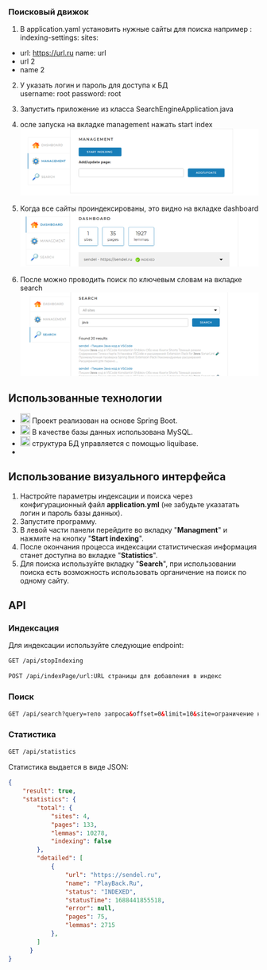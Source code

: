 ### Поисковый движок

1. В application.yaml установить нужные сайты для поиска
   например :
   indexing-settings:
   sites:

- url: https://url.ru
  name: url
- url 2
- name 2

2. У указать логин и пароль для доступа к БД    
   username: root
   password: root

3. Запустить приложение из класса SearchEngineApplication.java
4. осле запуска на вкладке management нажать start index
   ![img.png](img.png)
5. Когда все сайты проиндексированы, это видно на вкладке dashboard
   ![img_1.png](img_1.png)
6. После можно проводить поиск по ключевым словам на вкладке
   search
   ![img_2.png](img_2.png)

## Использованные технологии

- <img src="https://simpleicons.org/icons/springboot.svg" width="20" height="20"> Проект реализован на основе Spring Boot.
- <img src="https://simpleicons.org/icons/mysql.svg" width="20" height="20"> В качестве базы данных использована MySQL.
- <img src="https://simpleicons.org/icons/liquibase.svg" width="20" height="20"> структура БД управляется с помощью liquibase.
- 
## Использование визуального интерфейса

1. Настройте параметры индексации и поиска через конфигурационный файл **application.yml** (не забудьте указатать логин
   и пароль базы данных).
2. Запустите программу.
3. В левой части панели перейдите во вкладку "**Managment**" и нажмите на кнопку "**Start indexing**".
4. После окончания процесса индексации статистическая информация станет доступна во вкладке "**Statistics**".
5. Для поиска используйте вкладку "**Search**", при использовании поиска есть возможность использовать органичение на
   поиск по одному сайту.

## API

### Индексация

Для индексации используйте следующие endpoint:

```html
GET /api/stopIndexing
```

```html
POST /api/indexPage/url:URL страницы для добавления в индекс
```

### Поиск

```html
GET /api/search?query=тело запроса&offset=0&limit=10&site=ограничение на поиск внутри определенного сайта
```

### Статистика

```html
GET /api/statistics
```

Статистика выдается в виде JSON:

```JSON
{
    "result": true,
    "statistics": {
        "total": {
            "sites": 4,
            "pages": 133,
            "lemmas": 10278,
            "indexing": false
        },
        "detailed": [
            {
                "url": "https://sendel.ru",
                "name": "PlayBack.Ru",
                "status": "INDEXED",
                "statusTime": 1688441855518,
                "error": null,
                "pages": 75,
                "lemmas": 2715
            },
        ]
      }
}
